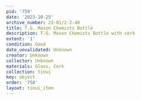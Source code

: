 ```yaml
---
pid: '759'
date: '2023-10-25'
archive_number: 23-01/2-2-40
title: T.G. Mason Chemists Bottle
description: T.G. Mason Chemists Bottle with cork
extent: '1'
condition: Good
date_unvalidated: Unknown
creator: Unknown
collector: Unknown
materials: Glass, Cork
collection: tinui
key: object
order: '758'
layout: tinui_item
---
```

